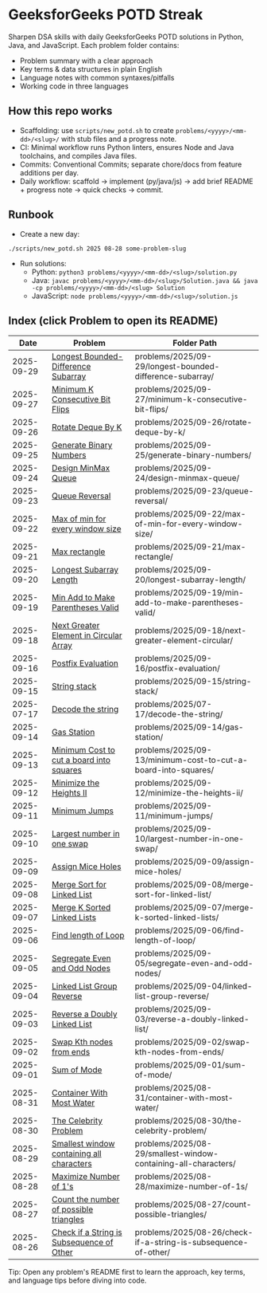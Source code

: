 # GeeksforGeeks POTD Streak

Sharpen DSA skills with daily GeeksforGeeks POTD solutions in Python, Java, and JavaScript. Each problem folder contains:
- Problem summary with a clear approach
- Key terms & data structures in plain English
- Language notes with common syntaxes/pitfalls
- Working code in three languages

## How this repo works
- Scaffolding: use `scripts/new_potd.sh` to create `problems/<yyyy>/<mm-dd>/<slug>/` with stub files and a progress note.
- CI: Minimal workflow runs Python linters, ensures Node and Java toolchains, and compiles Java files.
- Commits: Conventional Commits; separate chore/docs from feature additions per day.
- Daily workflow: scaffold → implement (py/java/js) → add brief README + progress note → quick checks → commit.

## Runbook
- Create a new day:
```
./scripts/new_potd.sh 2025 08-28 some-problem-slug
```
- Run solutions:
  - Python: `python3 problems/<yyyy>/<mm-dd>/<slug>/solution.py`
  - Java: `javac problems/<yyyy>/<mm-dd>/<slug>/Solution.java && java -cp problems/<yyyy>/<mm-dd>/<slug> Solution`
  - JavaScript: `node problems/<yyyy>/<mm-dd>/<slug>/solution.js`

## Index (click Problem to open its README)

| Date       | Problem | Folder Path |
|------------|---------|-------------|
| 2025-09-29 | [Longest Bounded-Difference Subarray](problems/2025/09-29/longest-bounded-difference-subarray/README.md) | problems/2025/09-29/longest-bounded-difference-subarray/ |
| 2025-09-27 | [Minimum K Consecutive Bit Flips](problems/2025/09-27/minimum-k-consecutive-bit-flips/README.md) | problems/2025/09-27/minimum-k-consecutive-bit-flips/ |
| 2025-09-26 | [Rotate Deque By K](problems/2025/09-26/rotate-deque-by-k/README.md) | problems/2025/09-26/rotate-deque-by-k/ |
| 2025-09-25 | [Generate Binary Numbers](problems/2025/09-25/generate-binary-numbers/README.md) | problems/2025/09-25/generate-binary-numbers/ |
| 2025-09-24 | [Design MinMax Queue](problems/2025/09-24/design-minmax-queue/README.md) | problems/2025/09-24/design-minmax-queue/ |
| 2025-09-23 | [Queue Reversal](problems/2025/09-23/queue-reversal/README.md) | problems/2025/09-23/queue-reversal/ |
| 2025-09-22 | [Max of min for every window size](problems/2025/09-22/max-of-min-for-every-window-size/README.md) | problems/2025/09-22/max-of-min-for-every-window-size/ |
| 2025-09-21 | [Max rectangle](problems/2025/09-21/max-rectangle/README.md) | problems/2025/09-21/max-rectangle/ |
| 2025-09-20 | [Longest Subarray Length](problems/2025/09-20/longest-subarray-length/README.md) | problems/2025/09-20/longest-subarray-length/ |
| 2025-09-19 | [Min Add to Make Parentheses Valid](problems/2025/09-19/min-add-to-make-parentheses-valid/README.md) | problems/2025/09-19/min-add-to-make-parentheses-valid/ |
| 2025-09-18 | [Next Greater Element in Circular Array](problems/2025/09-18/next-greater-element-circular/README.md) | problems/2025/09-18/next-greater-element-circular/ |
| 2025-09-16 | [Postfix Evaluation](problems/2025/09-16/postfix-evaluation/README.md) | problems/2025/09-16/postfix-evaluation/ |
| 2025-09-15 | [String stack](problems/2025/09-15/string-stack/README.md) | problems/2025/09-15/string-stack/ |
| 2025-07-17 | [Decode the string](problems/2025/07-17/decode-the-string/README.md) | problems/2025/07-17/decode-the-string/ |
| 2025-09-14 | [Gas Station](problems/2025/09-14/gas-station/README.md) | problems/2025/09-14/gas-station/ |
| 2025-09-13 | [Minimum Cost to cut a board into squares](problems/2025/09-13/minimum-cost-to-cut-a-board-into-squares/README.md) | problems/2025/09-13/minimum-cost-to-cut-a-board-into-squares/ |
| 2025-09-12 | [Minimize the Heights II](problems/2025/09-12/minimize-the-heights-ii/README.md) | problems/2025/09-12/minimize-the-heights-ii/ |
| 2025-09-11 | [Minimum Jumps](problems/2025/09-11/minimum-jumps/README.md) | problems/2025/09-11/minimum-jumps/ |
| 2025-09-10 | [Largest number in one swap](problems/2025/09-10/largest-number-in-one-swap/README.md) | problems/2025/09-10/largest-number-in-one-swap/ |
| 2025-09-09 | [Assign Mice Holes](problems/2025/09-09/assign-mice-holes/README.md) | problems/2025/09-09/assign-mice-holes/ |
| 2025-09-08 | [Merge Sort for Linked List](problems/2025/09-08/merge-sort-for-linked-list/README.md) | problems/2025/09-08/merge-sort-for-linked-list/ |
| 2025-09-07 | [Merge K Sorted Linked Lists](problems/2025/09-07/merge-k-sorted-linked-lists/README.md) | problems/2025/09-07/merge-k-sorted-linked-lists/ |
| 2025-09-06 | [Find length of Loop](problems/2025/09-06/find-length-of-loop/README.md) | problems/2025/09-06/find-length-of-loop/ |
| 2025-09-05 | [Segregate Even and Odd Nodes](problems/2025/09-05/segregate-even-and-odd-nodes/README.md) | problems/2025/09-05/segregate-even-and-odd-nodes/ |
| 2025-09-04 | [Linked List Group Reverse](problems/2025/09-04/linked-list-group-reverse/README.md) | problems/2025/09-04/linked-list-group-reverse/ |
| 2025-09-03 | [Reverse a Doubly Linked List](problems/2025/09-03/reverse-a-doubly-linked-list/README.md) | problems/2025/09-03/reverse-a-doubly-linked-list/ |
| 2025-09-02 | [Swap Kth nodes from ends](problems/2025/09-02/swap-kth-nodes-from-ends/README.md) | problems/2025/09-02/swap-kth-nodes-from-ends/ |
| 2025-09-01 | [Sum of Mode](problems/2025/09-01/sum-of-mode/README.md) | problems/2025/09-01/sum-of-mode/ |
| 2025-08-31 | [Container With Most Water](problems/2025/08-31/container-with-most-water/README.md) | problems/2025/08-31/container-with-most-water/ |
| 2025-08-30 | [The Celebrity Problem](problems/2025/08-30/the-celebrity-problem/README.md) | problems/2025/08-30/the-celebrity-problem/ |
| 2025-08-29 | [Smallest window containing all characters](problems/2025/08-29/smallest-window-containing-all-characters/README.md) | problems/2025/08-29/smallest-window-containing-all-characters/ |
| 2025-08-28 | [Maximize Number of 1's](problems/2025/08-28/maximize-number-of-1s/README.md) | problems/2025/08-28/maximize-number-of-1s/ |
| 2025-08-27 | [Count the number of possible triangles](problems/2025/08-27/count-possible-triangles/README.md) | problems/2025/08-27/count-possible-triangles/ |
| 2025-08-26 | [Check if a String is Subsequence of Other](problems/2025/08-26/check-if-a-string-is-subsequence-of-other/README.md) | problems/2025/08-26/check-if-a-string-is-subsequence-of-other/ |


Tip: Open any problem's README first to learn the approach, key terms, and language tips before diving into code.

